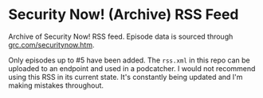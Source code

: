 # Security Now! (Archive) RSS Feed

Archive of Security Now! RSS feed. Episode data is sourced through [grc.com/securitynow.htm](https://www.grc.com/securitynow.htm).

Only episodes up to #5 have been added. The <code>rss.xml</code> in this repo can be uploaded to an endpoint and used in a podcatcher. I would not recommend using this RSS in its current state. It's constantly being updated and I'm making mistakes throughout.
